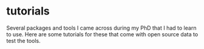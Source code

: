 # tutorials

Several packages and tools I came across during my PhD that I had to learn to use. 
Here are some tutorials for these that come with open source data to test the tools.
